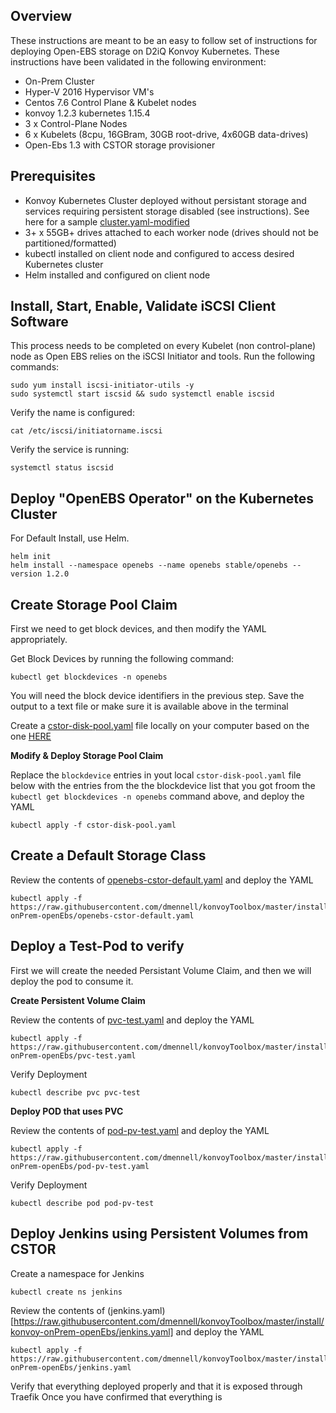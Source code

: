 ## Overview
These instructions are meant to be an easy to follow set of instructions for deploying Open-EBS storage on D2iQ Konvoy Kubernetes.  These instructions have been validated in the following environment:
* On-Prem Cluster
* Hyper-V 2016 Hypervisor VM's
* Centos 7.6 Control Plane & Kubelet nodes
* konvoy 1.2.3 kubernetes 1.15.4
* 3 x Control-Plane Nodes
* 6 x Kubelets (8cpu, 16GBram, 30GB root-drive, 4x60GB data-drives)
* Open-Ebs 1.3 with CSTOR storage provisioner

## Prerequisites
* Konvoy Kubernetes Cluster deployed without persistant storage and services requiring persistent storage disabled (see instructions).  See here for a sample [cluster.yaml-modified](https://raw.githubusercontent.com/dmennell/konvoyToolbox/master/install/konvoy-onPrem-openEbs/cluster.yaml-modified)
* 3+ x 55GB+ drives attached to each worker node (drives should not be partitioned/formatted)
* kubectl installed on client node and configured to access desired Kubernetes cluster
* Helm installed and configured on client node

## Install, Start, Enable, Validate iSCSI Client Software
This process needs to be completed on every Kubelet (non control-plane) node as Open EBS relies on the iSCSI Initiator and tools.  Run the following commands:
```
sudo yum install iscsi-initiator-utils -y
sudo systemctl start iscsid && sudo systemctl enable iscsid
```
Verify the name is configured:
```
cat /etc/iscsi/initiatorname.iscsi
```
Verify the service is running:
```
systemctl status iscsid
```

## Deploy "OpenEBS Operator" on the Kubernetes Cluster
For Default Install, use Helm.
```
helm init
helm install --namespace openebs --name openebs stable/openebs --version 1.2.0
```

## Create Storage Pool Claim
First we need to get block devices, and then modify the YAML appropriately.

Get Block Devices by running the following command:
```
kubectl get blockdevices -n openebs
```
You will need the block device identifiers in the previous step.  Save the output to a text file or make sure it is available above in the terminal 

Create a [cstor-disk-pool.yaml](https://raw.githubusercontent.com/dmennell/konvoyToolbox/master/install/konvoy-onPrem-openEbs/cstor-disk-pool.yaml) file locally on your computer based on the one [HERE](https://raw.githubusercontent.com/dmennell/konvoyToolbox/master/install/konvoy-onPrem-openEbs/cstor-disk-pool.yaml)

**Modify & Deploy Storage Pool Claim**

Replace the `blockdevice` entries in yout local `cstor-disk-pool.yaml` file below with the entries from the the blockdevice list that you got froom the `kubectl get blockdevices -n openebs` command above, and deploy the YAML
```
kubectl apply -f cstor-disk-pool.yaml
```

## Create a Default Storage Class
Review the contents of [openebs-cstor-default.yaml](https://raw.githubusercontent.com/dmennell/konvoyToolbox/master/install/konvoy-onPrem-openEbs/openebs-cstor-default.yaml) and deploy the YAML
```
kubectl apply -f https://raw.githubusercontent.com/dmennell/konvoyToolbox/master/install/konvoy-onPrem-openEbs/openebs-cstor-default.yaml
```

## Deploy a Test-Pod to verify
First we will create the needed Persistant Volume Claim, and then we will deploy the pod to consume it.

**Create Persistent Volume Claim**

Review the contents of [pvc-test.yaml](https://raw.githubusercontent.com/dmennell/konvoyToolbox/master/install/konvoy-onPrem-openEbs/pvc-test.yaml) and deploy the YAML
```
kubectl apply -f https://raw.githubusercontent.com/dmennell/konvoyToolbox/master/install/konvoy-onPrem-openEbs/pvc-test.yaml
```

Verify Deployment
```
kubectl describe pvc pvc-test
```

**Deploy POD that uses PVC**

Review the contents of [pod-pv-test.yaml](https://raw.githubusercontent.com/dmennell/konvoyToolbox/master/install/konvoy-onPrem-openEbs/pod-pv-test.yaml) and deploy the YAML
```
kubectl apply -f https://raw.githubusercontent.com/dmennell/konvoyToolbox/master/install/konvoy-onPrem-openEbs/pod-pv-test.yaml
```

Verify Deployment
```
kubectl describe pod pod-pv-test
```

## Deploy Jenkins using Persistent Volumes from CSTOR

Create a namespace for Jenkins
```
kubectl create ns jenkins
```
Review the contents of (jenkins.yaml)[https://raw.githubusercontent.com/dmennell/konvoyToolbox/master/install/konvoy-onPrem-openEbs/jenkins.yaml] and deploy the YAML
```
kubectl apply -f https://raw.githubusercontent.com/dmennell/konvoyToolbox/master/install/konvoy-onPrem-openEbs/jenkins.yaml
```

Verify that everything deployed properly and that it is exposed through Traefik
Once you have confirmed that everything is 
